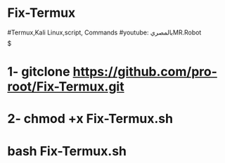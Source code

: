 # Fix-Termux
#Termux,Kali Linux,script, Commands
#youtube: بالمصريMR.Robot
$$$$$$$$$$$$$$$$$$$$$$$$$$$$$$$$$$$$$$$$$$$$$$$$$$$$$$$$$$$$$$$$$$$$$$$$$$$$$$$$$$$$$$$$$
# 1- gitclone https://github.com/pro-root/Fix-Termux.git
# 2- chmod +x Fix-Termux.sh
# bash Fix-Termux.sh
